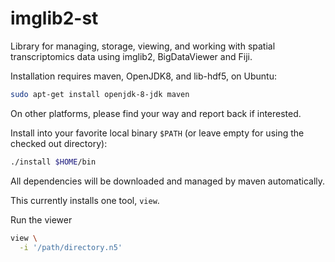 # imglib2-st
Library for managing, storage, viewing, and working with spatial
transcriptomics data using imglib2, BigDataViewer and Fiji.

Installation requires maven, OpenJDK8, and lib-hdf5, on Ubuntu:
```bash
sudo apt-get install openjdk-8-jdk maven
```
On other platforms, please find your way and report back if interested.

Install into your favorite local binary `$PATH` (or leave empty for using the checked out directory):
```bash
./install $HOME/bin
```
All dependencies will be downloaded and managed by maven automatically.

This currently installs one tool, `view`.

Run the viewer
```bash
view \
  -i '/path/directory.n5'
```
